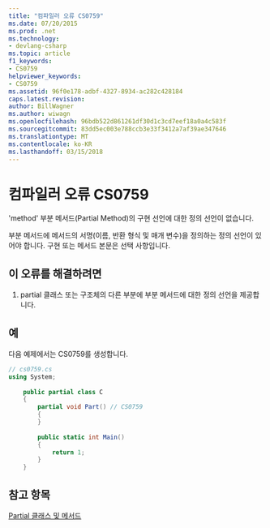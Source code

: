 ```yaml
---
title: "컴파일러 오류 CS0759"
ms.date: 07/20/2015
ms.prod: .net
ms.technology:
- devlang-csharp
ms.topic: article
f1_keywords:
- CS0759
helpviewer_keywords:
- CS0759
ms.assetid: 96f0e178-adbf-4327-8934-ac282c428184
caps.latest.revision: 
author: BillWagner
ms.author: wiwagn
ms.openlocfilehash: 96bdb522d861261df30d1c3cd7eef18a0a4c583f
ms.sourcegitcommit: 83dd5ec003e788ccb3e33f3412a7af39ae347646
ms.translationtype: MT
ms.contentlocale: ko-KR
ms.lasthandoff: 03/15/2018
---
```

# <a name="compiler-error-cs0759"></a>컴파일러 오류 CS0759
'method' 부분 메서드(Partial Method)의 구현 선언에 대한 정의 선언이 없습니다.  
  
 부분 메서드에 메서드의 서명(이름, 반환 형식 및 매개 변수)을 정의하는 정의 선언이 있어야 합니다. 구현 또는 메서드 본문은 선택 사항입니다.  
  
## <a name="to-correct-this-error"></a>이 오류를 해결하려면  
  
1.  partial 클래스 또는 구조체의 다른 부분에 부분 메서드에 대한 정의 선언을 제공합니다.  
  
## <a name="example"></a>예  
 다음 예제에서는 CS0759를 생성합니다.  
  
```csharp  
// cs0759.cs  
using System;  
  
    public partial class C  
    {  
        partial void Part() // CS0759  
        {  
        }  
  
        public static int Main()  
        {  
            return 1;  
        }  
    }  
```  
  
## <a name="see-also"></a>참고 항목  
 [Partial 클래스 및 메서드](../../csharp/programming-guide/classes-and-structs/partial-classes-and-methods.md)
